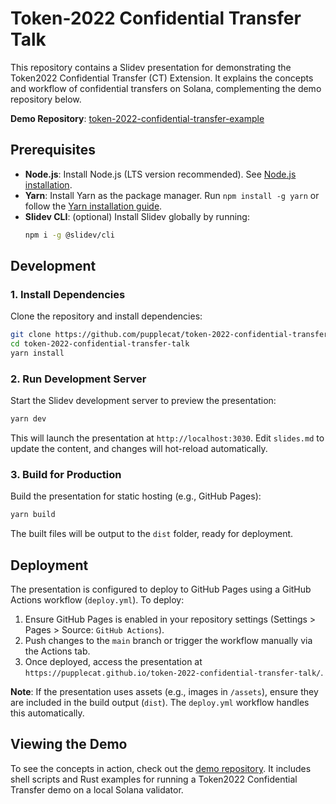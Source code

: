 # Token-2022 Confidential Transfer Talk

This repository contains a Slidev presentation for demonstrating the Token2022 Confidential Transfer (CT) Extension. It explains the concepts and workflow of confidential transfers on Solana, complementing the demo repository below.

**Demo Repository**: [token-2022-confidential-transfer-example](https://github.com/pupplecat/token-2022-confidential-transfer-example)

## Prerequisites

- **Node.js**: Install Node.js (LTS version recommended). See [Node.js installation](https://nodejs.org/en/download/).
- **Yarn**: Install Yarn as the package manager. Run `npm install -g yarn` or follow the [Yarn installation guide](https://yarnpkg.com/getting-started/install).
- **Slidev CLI**: (optional) Install Slidev globally by running:
  ```bash
  npm i -g @slidev/cli
  ```

## Development

### 1. Install Dependencies
Clone the repository and install dependencies:

```bash
git clone https://github.com/pupplecat/token-2022-confidential-transfer-talk.git
cd token-2022-confidential-transfer-talk
yarn install
```

### 2. Run Development Server
Start the Slidev development server to preview the presentation:

```bash
yarn dev
```

This will launch the presentation at `http://localhost:3030`. Edit `slides.md` to update the content, and changes will hot-reload automatically.

### 3. Build for Production
Build the presentation for static hosting (e.g., GitHub Pages):

```bash
yarn build
```

The built files will be output to the `dist` folder, ready for deployment.

## Deployment

The presentation is configured to deploy to GitHub Pages using a GitHub Actions workflow (`deploy.yml`). To deploy:

1. Ensure GitHub Pages is enabled in your repository settings (Settings > Pages > Source: `GitHub Actions`).
2. Push changes to the `main` branch or trigger the workflow manually via the Actions tab.
3. Once deployed, access the presentation at `https://pupplecat.github.io/token-2022-confidential-transfer-talk/`.

**Note**: If the presentation uses assets (e.g., images in `/assets`), ensure they are included in the build output (`dist`). The `deploy.yml` workflow handles this automatically.

## Viewing the Demo

To see the concepts in action, check out the [demo repository](https://github.com/pupplecat/token-2022-confidential-transfer-example). It includes shell scripts and Rust examples for running a Token2022 Confidential Transfer demo on a local Solana validator.